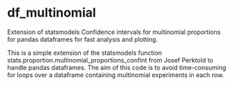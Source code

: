 # df_multinomial
Extension of statsmodels Confidence intervals for multinomial proportions for pandas dataframes for fast analysis and plotting.

This is a simple extension of the statsmodels function stats.proportion.multinomial_proportions_confint from Josef Perktold 
to handle pandas dataframes.
The aim of this code is to avoid time-consuming for loops over a dataframe containing multinomial experiments in each row.


